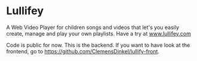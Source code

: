 # Lullifey

A Web Video Player for children songs and videos that let's you easily create, manage and play your own playlists. Have a try at www.lullifey.com

Code is public for now. This is the backend. If you want to have look at the frontend, go to https://github.com/ClemensDinkel/lullify-front.
